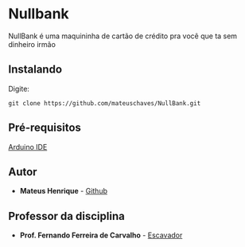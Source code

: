# Nullbank

NullBank é uma maquininha de cartão de crédito pra você que ta sem dinheiro irmão

## Instalando

Digite: 
```
git clone https://github.com/mateuschaves/NullBank.git
```
## Pré-requisitos

[Arduino IDE](https://www.arduino.cc/en/main/software)

## Autor

* **Mateus Henrique** - [Github](https://github.com/mateuschaves) 

## Professor da disciplina

* **Prof. Fernando Ferreira de Carvalho** - [Escavador](https://www.escavador.com/sobre/6344254/fernando-ferreira-de-carvalho)
